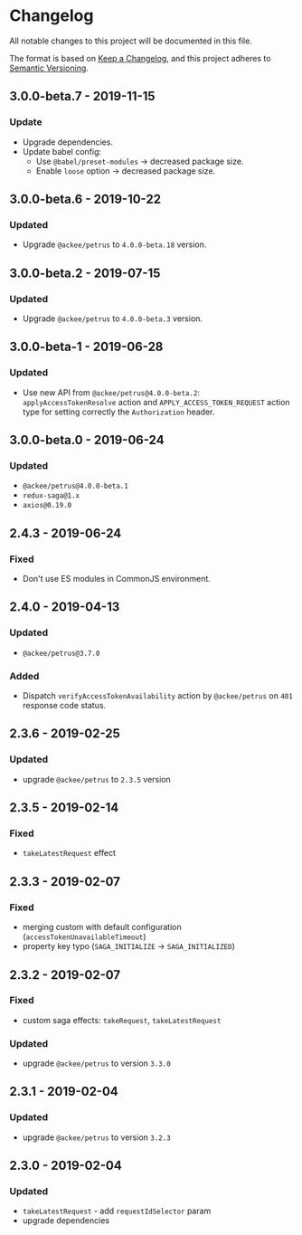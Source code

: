 # Changelog

All notable changes to this project will be documented in this file.

The format is based on [Keep a Changelog](https://keepachangelog.com/en/1.0.0/),
and this project adheres to [Semantic Versioning](https://semver.org/spec/v2.0.0.html).

## 3.0.0-beta.7 - 2019-11-15

### Update

-   Upgrade dependencies.
-   Update babel config:
    -   Use `@babel/preset-modules` -> decreased package size.
    -   Enable `loose` option -> decreased package size.

## 3.0.0-beta.6 - 2019-10-22

### Updated

-   Upgrade `@ackee/petrus` to `4.0.0-beta.18` version.

## 3.0.0-beta.2 - 2019-07-15

### Updated

-   Upgrade `@ackee/petrus` to `4.0.0-beta.3` version.

## 3.0.0-beta-1 - 2019-06-28

### Updated

-   Use new API from `@ackee/petrus@4.0.0-beta.2`: `applyAccessTokenResolve` action and `APPLY_ACCESS_TOKEN_REQUEST` action type for setting correctly the `Authorization` header.

## 3.0.0-beta.0 - 2019-06-24

### Updated

-   `@ackee/petrus@4.0.0-beta.1`
-   `redux-saga@1.x`
-   `axios@0.19.0`

## 2.4.3 - 2019-06-24

### Fixed

-   Don't use ES modules in CommonJS environment.

## 2.4.0 - 2019-04-13

### Updated

-   `@ackee/petrus@3.7.0`

### Added

-   Dispatch `verifyAccessTokenAvailability` action by `@ackee/petrus` on `401` response code status.

## 2.3.6 - 2019-02-25

### Updated

-   upgrade `@ackee/petrus` to `2.3.5` version

## 2.3.5 - 2019-02-14

### Fixed

-   `takeLatestRequest` effect

## 2.3.3 - 2019-02-07

### Fixed

-   merging custom with default configuration (`accessTokenUnavailableTimeout`)
-   property key typo (`SAGA_INITIALIZE` -> `SAGA_INITIALIZED`)

## 2.3.2 - 2019-02-07

### Fixed

-   custom saga effects: `takeRequest`, `takeLatestRequest`

### Updated

-   upgrade `@ackee/petrus` to version `3.3.0`

## 2.3.1 - 2019-02-04

### Updated

-   upgrade `@ackee/petrus` to version `3.2.3`

## 2.3.0 - 2019-02-04

### Updated

-   `takeLatestRequest` - add `requestIdSelector` param
-   upgrade dependencies
